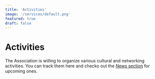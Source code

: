 ```yaml
---
title: 'Activities'
image: '/services/default.png'
featured: true
draft: false
---
```

# Activities

The Association is willing to organize various cultural and networking activities. You can track them here and checko out the [News section](news.md) for upcoming ones.